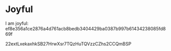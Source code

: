 # Joyful

I am joyful: ef8e356a1ce2876a4d761acb8bedb3404429ba0387b997b61434238085fd869f


22extLxekaxhkSB27HrwXsr7TQzHuTQVzzCZhs2CCQmBSP